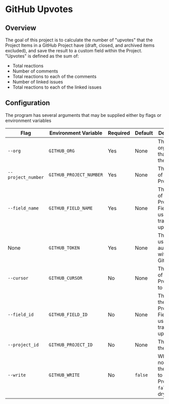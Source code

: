 # GitHub Upvotes

## Overview

The goal of this project is to calculate the number of "upvotes" that the Project Items in a GitHub Project have (draft, closed, and archived items excluded), and save the result to a custom field within the Project. "Upvotes" is defined as the sum of:

* Total reactions
* Number of comments
* Total reactions to each of the comments
* Number of linked issues
* Total reactions to each of the linked issues

## Configuration

The program has several arguments that may be supplied either by flags or environment variables

| Flag               | Environment Variable    | Required | Default | Description                                                                   |
| ------------------ | ----------------------- | -------- | ------- | ----------------------------------------------------------------------------- |
| `--org`            | `GITHUB_ORG`            | Yes      | None    | The organization that owns the Project                                        |
| `--project_number` | `GITHUB_PROJECT_NUMBER` | Yes      | None    | The number of the Project                                                     |
| `--field_name`     | `GITHUB_FIELD_NAME`     | Yes      | None    | The name of the Project's Field that is used to track upvotes                 |
| None               | `GITHUB_TOKEN`          | Yes      | None    | The token used to authenticate with the GitHub                                |
| `--cursor`         | `GITHUB_CURSOR`         | No       | None    | The cursor of the Project Item to start after                                 |
| `--field_id`       | `GITHUB_FIELD_ID`       | No       | None    | The ID of the Project's Field that is used to track upvotes                   |
| `--project_id`     | `GITHUB_PROJECT_ID`     | No       | None    | The ID of the Project                                                         |
| `--write`          | `GITHUB_WRITE`          | No       | `false` | Whether or not to write the results to the Project (if `false`, is a dry run) |

